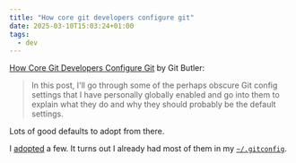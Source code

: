 ```yaml
---
title: "How core git developers configure git"
date: 2025-03-10T15:03:24+01:00
tags:
  - dev
---
```


[How Core Git Developers Configure
Git](https://blog.gitbutler.com/how-git-core-devs-configure-git/) by Git Butler:

> In this post, I'll go through some of the perhaps obscure Git config settings
> that I have personally globally enabled and go into them to explain what they
> do and why they should probably be the default settings.

Lots of good defaults to adopt from there.

I
[adopted](https://github.com/thiagowfx/.dotfiles/commit/31974676944732b91588e6604a29778ffa33099e)
a few. It turns out I already had most of them in my
[`~/.gitconfig`](https://github.com/thiagowfx/.dotfiles/blob/master/git/.gitconfig).
